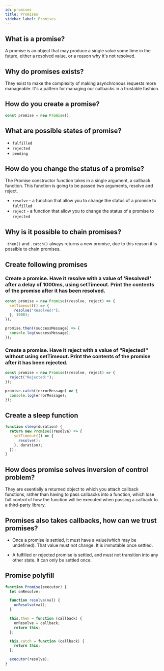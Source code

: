 ```yaml
---
id: promises
title: Promises
sidebar_label: Promises
---
```


## What is a promise?

A promise is an object that may produce a single value some time in the future, either a resolved value, or a reason why it's not resolved.

## Why do promises exists?

They exist to make the complexity of making asynchronous requests more manageable. It's a pattern for managing our callbacks in a trustable fashion.

## How do you create a promise?

```js
const promise = new Promise();
```

## What are possible states of promise?

- `fulfilled`
- `rejected`
- `pending`

## How do you change the status of a promise?

The Promise constructor function takes in a single argument, a callback function. This function is going to be passed two arguments, resolve and reject.

- `resolve` - a function that allow you to change the status of a promise to `fulfilled`
- `reject` - a function that allow you to change the status of a promise to `rejected`

## Why is it possible to chain promises?

`.then()` and `.catch()` always returns a new promise, due to this reason it is possible to chain promises.

## Create following promises

### Create a promise. Have it resolve with a value of 'Resolved!' after a delay of 1000ms, using setTimeout. Print the contents of the promise after it has been resolved.

```js
const promise = new Promise((resolve, reject) => {
  setTimeout(() => {
    resolve("Resolved!");
  }, 1000);
});

promise.then((successMessage) => {
  console.log(successMessage);
});
```

### Create a promise. Have it reject with a value of "Rejected!" without using setTimeout. Print the contents of the promise after it has been rejected.

```js
const promise = new Promise((resolve, reject) => {
  reject("Rejected!");
});

promise.catch((errorMessage) => {
  console.log(errorMessage);
});
```

## Create a sleep function

```js
function sleep(duration) {
  return new Promise((resolve) => {
    setTimeout(() => {
      resolve();
    }, duration);
  });
}
```

## How does promise solves inversion of control problem?

They are esentially a returned object to which you attach callback functions, rather than having to pass callbacks into a function, which lose full control of how the function will be executed when passing a callback to a third-party library.

## Promises also takes callbacks, how can we trust promises?

- Once a promise is settled, it must have a value(which may be undefined). That value must not change. It is immutable once settled.

- A fulfilled or rejected promise is settled, and must not transition into any other state. It can only be settled once.

## Promise polyfill

```js
function Promise(executor) {
  let onResolve;

  function resolve(val) {
    onResolve(val);
  }

  this.then = function (callback) {
    onResolve = callback;
    return this;
  };

  this.catch = function (callback) {
    return this;
  };

  executor(resolve);
}
```
